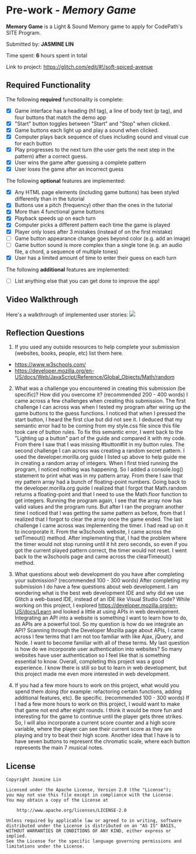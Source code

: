 # Pre-work - *Memory Game*

**Memory Game** is a Light & Sound Memory game to apply for CodePath's SITE Program. 

Submitted by: **JASMINE LIN**

Time spent: **6** hours spent in total

Link to project: https://glitch.com/edit/#!/soft-spiced-avenue
## Required Functionality

The following **required** functionality is complete:

* [x] Game interface has a heading (h1 tag), a line of body text (p tag), and four buttons that match the demo app
* [x] "Start" button toggles between "Start" and "Stop" when clicked. 
* [x] Game buttons each light up and play a sound when clicked. 
* [x] Computer plays back sequence of clues including sound and visual cue for each button
* [x] Play progresses to the next turn (the user gets the next step in the pattern) after a correct guess. 
* [x] User wins the game after guessing a complete pattern
* [x] User loses the game after an incorrect guess

The following **optional** features are implemented:

* [x] Any HTML page elements (including game buttons) has been styled differently than in the tutorial
* [x] Buttons use a pitch (frequency) other than the ones in the tutorial
* [x] More than 4 functional game buttons
* [x] Playback speeds up on each turn
* [x] Computer picks a different pattern each time the game is played
* [x] Player only loses after 3 mistakes (instead of on the first mistake)
* [ ] Game button appearance change goes beyond color (e.g. add an image)
* [ ] Game button sound is more complex than a single tone (e.g. an audio file, a chord, a sequence of multiple tones)
* [x] User has a limited amount of time to enter their guess on each turn

The following **additional** features are implemented:

- [ ] List anything else that you can get done to improve the app!

## Video Walkthrough

Here's a walkthrough of implemented user stories:
![](https://cdn.glitch.com/99e5b88e-d675-424a-8085-42ced0f0bb59%2Fwalkthrough.gif?v=1616284188106)


## Reflection Questions
1. If you used any outside resources to help complete your submission (websites, books, people, etc) list them here. 
- https://www.w3schools.com/
- https://developer.mozilla.org/en-US/docs/Web/JavaScript/Reference/Global_Objects/Math/random

2. What was a challenge you encountered in creating this submission (be specific)? How did you overcome it? (recommended 200 - 400 words) 
I came across a few challenges when creating this submission.
The first challenge I can across was when I tested my program after wiring up the game buttons to the guess functions. I noticed that when I pressed the start button, I heard the first clue but did not see it.
I deduced that my semantic error had to be coming from my style.css file since this file took care of button rules. To fix this semantic error, I went back to the "Lighting up a button" part of the guide and
compared it with my code. From there I saw that I was missing #button#lit in my button rules.
The second challenge I can across was creating a random secret pattern. I used the developer.morilla.org guide I listed up above to help guide me in creating a random array of integers. When I first tried running
the program, I noticed nothing was happening. So I added a console.log() statement to print what was in my pattern array. From there I saw that my pattern array had a bunch of floating-point numbers. Going
back to the developer.morilla.org guide I realized that I forgot that Math.random returns a floating-point and that I need to use the Math.floor function to get integers. Running the program again, I see that the 
array now has valid values and the program runs. But after I ran the program another time I noticed that I was getting the same pattern as before, from that I realized that I forgot to clear the array once the 
game ended. The last challenge I came across was implementing the timer. I had read up on it to incorporate it. From the w3schools website, I came across the setTimeout() method. After implementing that,
I had the problem where the timer would not stop running until it hit zero seconds, so even if you got the current played pattern correct, the timer would not reset. I went back to the w3schools page and came
across the clearTimeout() method.

3. What questions about web development do you have after completing your submission? (recommended 100 - 300 words) 
After completing my submission I do have a few questions about web development. I am wondering what is the best web development IDE and why did we use Glitch a web-based IDE, instead of an IDE like Visual
Studio Code? While working on this project, I explored https://developer.mozilla.org/en-US/docs/Learn and looked a little at using APIs in web development. Integrating an API into a website is something I
want to learn how to do, as APIs are a powerful tool. So my question is how do we integrate an API? Scanning through the Developer Mozilla page about APIs, I came across I few terms that I am not too familiar 
with like Ajax, jQuery, and Node. I want to become familiar with all of these terms. My last question is how do we incorporate user authentication into websites? So many websites have user authentication so I 
feel like that is something essential to know. Overall, completing this project was a good experience. I know there is still so but to learn in web development, but this project made me even more interested in 
web development. 

4. If you had a few more hours to work on this project, what would you spend them doing (for example: refactoring certain functions, adding additional features, etc). Be specific. (recommended 100 - 300 words) 
If I had a few more hours to work on this project, I would want to make that game not end after eight rounds. I think it would be more fun and interesting for the game to continue until the player gets three 
strikes. So, I will also incorporate a current score counter and a high score variable, where the player can see their current score as they are playing and try to beat their high score. Another idea that I 
have is to have seven buttons to represent the chromatic scale, where each button represents the main 7 musical notes.



## License

    Copyright Jasmine Lin

    Licensed under the Apache License, Version 2.0 (the "License");
    you may not use this file except in compliance with the License.
    You may obtain a copy of the License at

        http://www.apache.org/licenses/LICENSE-2.0

    Unless required by applicable law or agreed to in writing, software
    distributed under the License is distributed on an "AS IS" BASIS,
    WITHOUT WARRANTIES OR CONDITIONS OF ANY KIND, either express or implied.
    See the License for the specific language governing permissions and
    limitations under the License.
